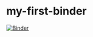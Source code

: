 # my-first-binder
[![Binder](https://mybinder.org/badge_logo.svg)](https://mybinder.org/v2/gh/khadhirunnisas/my-first-binder/HEAD)
